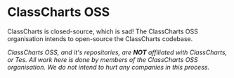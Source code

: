 # ClassCharts OSS
ClassCharts is closed-source, which is sad! The ClassCharts OSS organisation intends to open-source the ClassCharts codebase.

_ClassCharts OSS, and it's repositories, are **NOT** affiliated with ClassCharts, or Tes. All work here is done by members of the ClassCharts OSS organisation. We do not intend to hurt any companies in this process._
